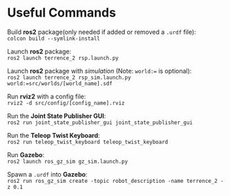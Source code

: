 # Useful Commands

Build **ros2** package(only needed if added or removed a `.urdf` file):<br>
    `colcon build --symlink-install`

Launch **ros2** package:<br>
    `ros2 launch terrence_2 rsp.launch.py`

Launch **ros2** package with *simulation* (Note: `world:=` is optional):<br>
    `ros2 launch terrence_2 rsp_sim.launch.py world:=src/worlds/[world_name].sdf`

Run **rviz2** with a config file:<br>
    `rviz2 -d src/config/[config_name].rviz`

Run the **Joint State Publisher GUI**:<br>
    `ros2 run joint_state_publisher_gui joint_state_publisher_gui`

Run the **Teleop Twist Keyboard**:<br>
    `ros2 run teleop_twist_keyboard teleop_twist_keyboard`

Run **Gazebo**:<br>
    `ros2 launch ros_gz_sim gz_sim.launch.py`

Spawn a `.urdf` into **Gazebo**:<br>
    `ros2 run ros_gz_sim create -topic robot_description -name terrence_2 -z 0.1`